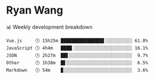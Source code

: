 # Ryan Wang

 <!-- waka-box start -->
📊 Weekly development breakdown
```text
Vue.js     🕓 15h25m ████████████████▍░░░░░░░░░░ 61.0%
JavaScript 🕓 4h4m   ████▎░░░░░░░░░░░░░░░░░░░░░░ 16.1%
JSON       🕓 2h27m  ██▋░░░░░░░░░░░░░░░░░░░░░░░░  9.7%
Other      🕓 1h38m  █▋░░░░░░░░░░░░░░░░░░░░░░░░░  6.5%
Markdown   🕓 54m    ▉░░░░░░░░░░░░░░░░░░░░░░░░░░  3.6%
```
<!-- Powered by https://github.com/YouEclipse/waka-box-go . -->
<!-- waka-box end -->
